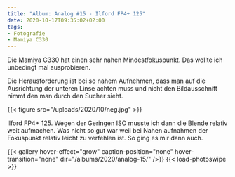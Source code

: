 ```yaml
---
title: "Album: Analog #15 - Ilford FP4+ 125"
date: 2020-10-17T09:35:02+02:00
tags:
- Fotografie
- Mamiya C330
---
```


Die Mamiya C330 hat einen sehr nahen Mindestfokuspunkt. Das wollte ich
unbedingt mal ausprobieren.

<!--more-->

Die Herausforderung ist bei so nahem Aufnehmen, dass man auf die Ausrichtung
der unteren Linse achten muss und nicht den Bildausschnitt nimmt den man
durch den Sucher sieht.

{{< figure src="/uploads/2020/10/neg.jpg" >}}

Ilford FP4+ 125. Wegen der Geringen ISO musste ich dann die Blende relativ
weit aufmachen. Was nicht so gut war weil bei Nahen aufnahmen der Fokuspunkt
relativ leicht zu verfehlen ist. So ging es mir dann auch.

{{< gallery hover-effect="grow" caption-position="none" hover-transition="none" dir="/albums/2020/analog-15/" />}}
{{< load-photoswipe >}}
